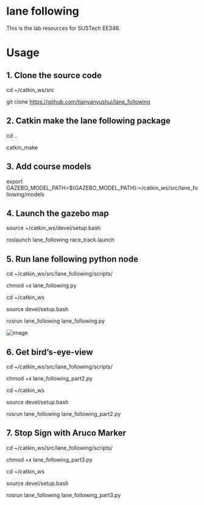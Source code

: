 # lane following
This is the lab resources for SUSTech EE346.

# Usage

## 1. Clone the source code
  cd ~/catkin_ws/src
  
  git clone https://github.com/tianyanyushui/lane_following
  
## 2. Catkin make the lane following package
  cd ..
  
  catkin_make

## 3. Add course models
   export GAZEBO_MODEL_PATH=${GAZEBO_MODEL_PATH}:~/catkin_ws/src/lane_following/models
   
## 4. Launch the gazebo map
   source ~/catkin_ws/devel/setup.bash
   
   roslaunch lane_following race_track.launch 

## 5. Run lane following python node
   
   cd ~/catkin_ws/src/lane_following/scripts/
   
   chmod +x lane_following.py
   
   cd ~/catkin_ws
   
   source devel/setup.bash
   
   rosrun lane_following lane_following.py
   
![image](https://github.com/zhaojieting/linefollowing/blob/main/data/demo.gif)

## 6. Get bird’s-eye-view
   cd ~/catkin_ws/src/lane_following/scripts/
   
   chmod +x lane_following_part2.py
   
   cd ~/catkin_ws
   
   source devel/setup.bash
   
   rosrun lane_following lane_following_part2.py
   
## 7. Stop Sign with Aruco Marker
   cd ~/catkin_ws/src/lane_following/scripts/
   
   chmod +x lane_following_part3.py
   
   cd ~/catkin_ws
   
   source devel/setup.bash 
  
   rosrun lane_following lane_following_part3.py

